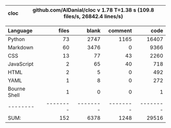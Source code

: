cloc|github.com/AlDanial/cloc v 1.78  T=1.38 s (109.8 files/s, 26842.4 lines/s)
--- | ---

Language|files|blank|comment|code
:-------|-------:|-------:|-------:|-------:
Python|73|2747|1165|16407
Markdown|60|3476|0|9366
CSS|13|77|43|2260
JavaScript|2|65|40|718
HTML|2|5|0|492
YAML|1|8|0|272
Bourne Shell|1|0|0|1
--------|--------|--------|--------|--------
SUM:|152|6378|1248|29516
